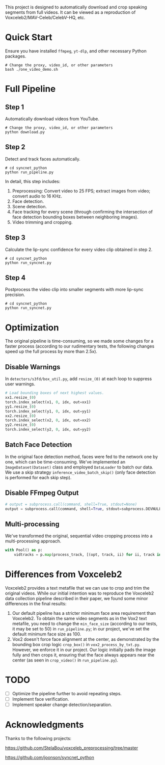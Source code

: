 

This project is designed to automatically download and crop speaking segments from full videos. It can be viewed as a reproduction of Voxceleb2/MAV-Celeb/CelebV-HQ, etc.

# Quick Start
Ensure you have installed `ffmpeg`, `yt-dlp`, and other necessary Python packages.
```
# Change the proxy, video_id, or other parameters
bash ./one_video_demo.sh
```

# Full Pipeline
## Step 1
Automatically download videos from YouTube.
```
# Change the proxy, video_id, or other parameters
python download.py 
```
## Step 2
Detect and track faces automatically.
```
# cd syncnet_python
python run_pipeline.py
``` 
In detail, this step includes:

1) Preprocessing: Convert video to 25 FPS; extract images from video; convert audio to 16 KHz.
2) Face detection.
3) Scene detection.
4) Face tracking for every scene (through confirming the intersection of face detection bounding boxes between neighboring images).
5) Video trimming and cropping.

## Step 3
Calculate the lip-sync confidence for every video clip obtained in step 2.
```
# cd syncnet_python
python run_syncnet.py
``` 

## Step 4
Postprocess the video clip into smaller segments with more lip-sync precision.
```
# cd syncnet_python
python run_syncnet.py
``` 

# Optimization
The original pipeline is time-consuming, so we made some changes for a faster process (according to our rudimentary tests, the following changes speed up the full process by more than 2.5x).

## Disable Warnings
In `detectors/s3fd/box_util.py`, add `resize_(0)` at each loop to suppress user warnings.
```python
# Load bounding boxes of next highest values.
xx1.resize_(0)
torch.index_select(x1, 0, idx, out=xx1)
yy1.resize_(0)
torch.index_select(y1, 0, idx, out=yy1)
xx2.resize_(0)
torch.index_select(x2, 0, idx, out=xx2)
yy2.resize_(0)
torch.index_select(y2, 0, idx, out=yy2)
```
## Batch Face Detection
In the original face detection method, faces were fed to the network one by one, which can be time-consuming. We've implemented an `ImageDataset(Dataset)` class and employed `DataLoader` to batch our data. We use a skip strategy `inference_video_batch_skip()` (only face detection is performed for each skip step).

## Disable FFmpeg Output
```python
# output = subprocess.call(command, shell=True, stdout=None)
output = subprocess.call(command, shell=True, stdout=subprocess.DEVNULL, stderr=subprocess.STDOUT)
```

## Multi-processing
We've transformed the original, sequential video cropping process into a multi-processing approach.
```python
with Pool() as p:
    vidtracks = p.map(process_track, [(opt, track, ii) for ii, track in enumerate(alltracks)])
```
# Differences from Voxceleb2
Voxceleb2 provides a text metafile that we can use to crop and trim the original videos. While our initial intention was to reproduce the Voxceleb2 data collection pipeline described in their paper, we found some minor differences in the final results:

1) Our default pipeline has a stricter minimum face area requirement than Voxceleb2. To obtain the same video segments as in the Vox2 text metafile, you need to change the `min_face_size` (according to our tests, it may be set to 50) in `run_pipeline.py`; in our project, we've set the default minimum face size as 100.
2) Vox2 doesn't force face alignment at the center, as demonstrated by the bounding box crop logic `crop_box()` in `vox2_process_by_txt.py`. However, we enforce it in our project. Our logic initially pads the image fully and then crops it, ensuring that the face always appears near the center (as seen in `crop_video()` in `run_pipeline.py`).

# TODO 
- [ ] Optimize the pipeline further to avoid repeating steps.
- [ ] Implement face verification.
- [ ] Implement speaker change detection/separation.

# Acknowledgments
Thanks to the following projects:

https://github.com/StelaBou/voxceleb_preprocessing/tree/master

https://github.com/joonson/syncnet_python
